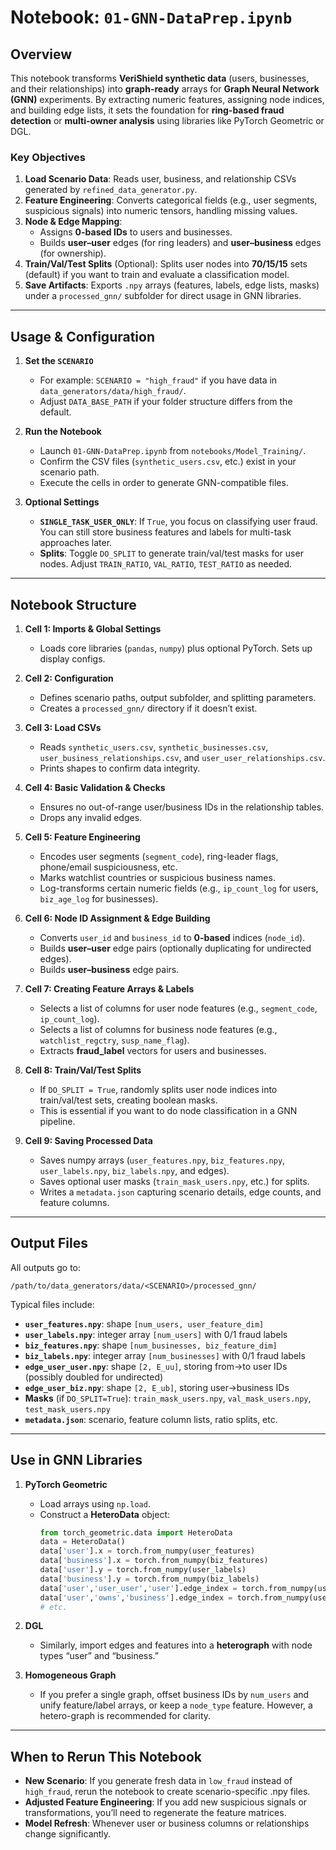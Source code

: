 # **Notebook: `01-GNN-DataPrep.ipynb`**

## **Overview**

This notebook transforms **VeriShield synthetic data** (users, businesses, and their relationships) into **graph-ready** arrays for **Graph Neural Network (GNN)** experiments. By extracting numeric features, assigning node indices, and building edge lists, it sets the foundation for **ring-based fraud detection** or **multi-owner analysis** using libraries like PyTorch Geometric or DGL.

### Key Objectives

1. **Load Scenario Data**: Reads user, business, and relationship CSVs generated by `refined_data_generator.py`.  
2. **Feature Engineering**: Converts categorical fields (e.g., user segments, suspicious signals) into numeric tensors, handling missing values.  
3. **Node & Edge Mapping**:  
   - Assigns **0-based IDs** to users and businesses.  
   - Builds **user–user** edges (for ring leaders) and **user–business** edges (for ownership).  
4. **Train/Val/Test Splits** (Optional): Splits user nodes into **70/15/15** sets (default) if you want to train and evaluate a classification model.  
5. **Save Artifacts**: Exports `.npy` arrays (features, labels, edge lists, masks) under a `processed_gnn/` subfolder for direct usage in GNN libraries.

---

## **Usage & Configuration**

1. **Set the `SCENARIO`**  
   - For example: `SCENARIO = "high_fraud"` if you have data in `data_generators/data/high_fraud/`.  
   - Adjust `DATA_BASE_PATH` if your folder structure differs from the default.

2. **Run the Notebook**  
   - Launch `01-GNN-DataPrep.ipynb` from `notebooks/Model_Training/`.  
   - Confirm the CSV files (`synthetic_users.csv`, etc.) exist in your scenario path.  
   - Execute the cells in order to generate GNN-compatible files.

3. **Optional Settings**  
   - **`SINGLE_TASK_USER_ONLY`**: If `True`, you focus on classifying user fraud. You can still store business features and labels for multi-task approaches later.  
   - **Splits**: Toggle `DO_SPLIT` to generate train/val/test masks for user nodes. Adjust `TRAIN_RATIO`, `VAL_RATIO`, `TEST_RATIO` as needed.

---

## **Notebook Structure**

1. **Cell 1: Imports & Global Settings**  
   - Loads core libraries (`pandas`, `numpy`) plus optional PyTorch. Sets up display configs.

2. **Cell 2: Configuration**  
   - Defines scenario paths, output subfolder, and splitting parameters.  
   - Creates a `processed_gnn/` directory if it doesn’t exist.

3. **Cell 3: Load CSVs**  
   - Reads `synthetic_users.csv`, `synthetic_businesses.csv`, `user_business_relationships.csv`, and `user_user_relationships.csv`.  
   - Prints shapes to confirm data integrity.

4. **Cell 4: Basic Validation & Checks**  
   - Ensures no out-of-range user/business IDs in the relationship tables.  
   - Drops any invalid edges.

5. **Cell 5: Feature Engineering**  
   - Encodes user segments (`segment_code`), ring-leader flags, phone/email suspiciousness, etc.  
   - Marks watchlist countries or suspicious business names.  
   - Log-transforms certain numeric fields (e.g., `ip_count_log` for users, `biz_age_log` for businesses).

6. **Cell 6: Node ID Assignment & Edge Building**  
   - Converts `user_id` and `business_id` to **0-based** indices (`node_id`).  
   - Builds **user–user** edge pairs (optionally duplicating for undirected edges).  
   - Builds **user–business** edge pairs.

7. **Cell 7: Creating Feature Arrays & Labels**  
   - Selects a list of columns for user node features (e.g., `segment_code`, `ip_count_log`).  
   - Selects a list of columns for business node features (e.g., `watchlist_regctry`, `susp_name_flag`).  
   - Extracts **fraud_label** vectors for users and businesses.

8. **Cell 8: Train/Val/Test Splits**  
   - If `DO_SPLIT = True`, randomly splits user node indices into train/val/test sets, creating boolean masks.  
   - This is essential if you want to do node classification in a GNN pipeline.

9. **Cell 9: Saving Processed Data**  
   - Saves numpy arrays (`user_features.npy`, `biz_features.npy`, `user_labels.npy`, `biz_labels.npy`, and edges).  
   - Saves optional user masks (`train_mask_users.npy`, etc.) for splits.  
   - Writes a `metadata.json` capturing scenario details, edge counts, and feature columns.

---

## **Output Files**

All outputs go to:  
```
/path/to/data_generators/data/<SCENARIO>/processed_gnn/
```
Typical files include:

- **`user_features.npy`**: shape `[num_users, user_feature_dim]`  
- **`user_labels.npy`**: integer array `[num_users]` with 0/1 fraud labels  
- **`biz_features.npy`**: shape `[num_businesses, biz_feature_dim]`  
- **`biz_labels.npy`**: integer array `[num_businesses]` with 0/1 fraud labels  
- **`edge_user_user.npy`**: shape `[2, E_uu]`, storing from→to user IDs (possibly doubled for undirected)  
- **`edge_user_biz.npy`**: shape `[2, E_ub]`, storing user→business IDs  
- **Masks** (if `DO_SPLIT=True`): `train_mask_users.npy`, `val_mask_users.npy`, `test_mask_users.npy`  
- **`metadata.json`**: scenario, feature column lists, ratio splits, etc.

---

## **Use in GNN Libraries**

1. **PyTorch Geometric**  
   - Load arrays using `np.load`.  
   - Construct a **HeteroData** object:
     ```python
     from torch_geometric.data import HeteroData
     data = HeteroData()
     data['user'].x = torch.from_numpy(user_features)
     data['business'].x = torch.from_numpy(biz_features)
     data['user'].y = torch.from_numpy(user_labels)
     data['business'].y = torch.from_numpy(biz_labels)
     data['user','user_user','user'].edge_index = torch.from_numpy(user_user_arr)
     data['user','owns','business'].edge_index = torch.from_numpy(user_biz_arr)
     # etc.
     ```
2. **DGL**  
   - Similarly, import edges and features into a **heterograph** with node types “user” and “business.”

3. **Homogeneous Graph**  
   - If you prefer a single graph, offset business IDs by `num_users` and unify feature/label arrays, or keep a `node_type` feature. However, a hetero-graph is recommended for clarity.

---

## **When to Rerun This Notebook**

- **New Scenario**: If you generate fresh data in `low_fraud` instead of `high_fraud`, rerun the notebook to create scenario-specific .npy files.  
- **Adjusted Feature Engineering**: If you add new suspicious signals or transformations, you’ll need to regenerate the feature matrices.  
- **Model Refresh**: Whenever user or business columns or relationships change significantly.